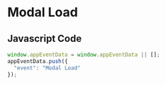 # Modal Load

### 

## Javascript Code
```js
window.appEventData = window.appEventData || [];
appEventData.push({
  "event": "Modal Load"
});
```








